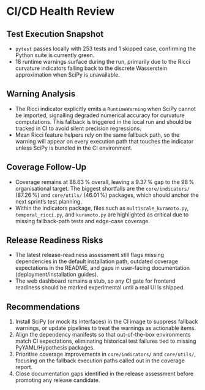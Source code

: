 # CI/CD Health Review

## Test Execution Snapshot
- `pytest` passes locally with 253 tests and 1 skipped case, confirming the Python suite is currently green.
- 18 runtime warnings surface during the run, primarily due to the Ricci curvature indicators falling back to the discrete Wasserstein approximation when SciPy is unavailable.

## Warning Analysis
- The Ricci indicator explicitly emits a `RuntimeWarning` when SciPy cannot be imported, signalling degraded numerical accuracy for curvature computations. This fallback is triggered in the local run and should be tracked in CI to avoid silent precision regressions.
- Mean Ricci feature helpers rely on the same fallback path, so the warning will appear on every execution path that touches the indicator unless SciPy is bundled in the CI environment.

## Coverage Follow-Up
- Coverage remains at 88.63 % overall, leaving a 9.37 % gap to the 98 % organisational target. The biggest shortfalls are the `core/indicators/` (87.26 %) and `core/utils/` (46.01 %) packages, which should anchor the next sprint’s test planning.
- Within the indicators package, files such as `multiscale_kuramoto.py`, `temporal_ricci.py`, and `kuramoto.py` are highlighted as critical due to missing fallback-path tests and edge-case coverage.

## Release Readiness Risks
- The latest release-readiness assessment still flags missing dependencies in the default installation path, outdated coverage expectations in the README, and gaps in user-facing documentation (deployment/installation guides).
- The web dashboard remains a stub, so any CI gate for frontend readiness should be marked experimental until a real UI is shipped.

## Recommendations
1. Install SciPy (or mock its interfaces) in the CI image to suppress fallback warnings, or update pipelines to treat the warnings as actionable items.
2. Align the dependency manifests so that out-of-the-box environments match CI expectations, eliminating historical test failures tied to missing PyYAML/Hypothesis packages.
3. Prioritise coverage improvements in `core/indicators/` and `core/utils/`, focusing on the fallback execution paths called out in the coverage report.
4. Close documentation gaps identified in the release assessment before promoting any release candidate.
